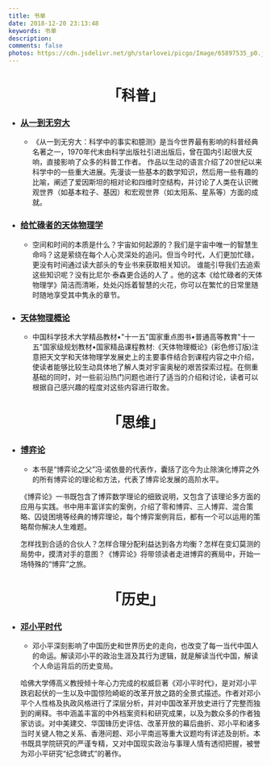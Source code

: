 ```yaml
---
title: 书单
date: 2018-12-20 23:13:48
keywords: 书单
description: 
comments: false
photos: https://cdn.jsdelivr.net/gh/starlovei/picgo/Image/65897535_p0.jpg
---
```

# <center> 「科普」 </center>

+ ### [从一到无穷大](https://book.douban.com/subject/1102715/)

    - 《从一到无穷大：科学中的事实和臆测》是当今世界最有影响的科普经典名著之一，1970年代末由科学出版社引进出版后，曾在国内引起很大反响，直接影响了众多的科普工作者。
    作品以生动的语言介绍了20世纪以来科学中的一些重大进展。先漫谈一些基本的数学知识，然后用一些有趣的比喻，阐述了爱因斯坦的相对论和四维时空结构，并讨论了人类在认识微观世界（如基本粒子、基因）和宏观世界（如太阳系、星系等）方面的成就。

+ ### [给忙碌者的天体物理学](https://book.douban.com/subject/30246268/)

    - 空间和时间的本质是什么？宇宙如何起源的？我们是宇宙中唯一的智慧生命吗？这是萦绕在每个人心灵深处的追问。但当今时代，人们更加忙碌，更没有时间通过读大部头的专业书来获取相关知识。
    谁能引导我们去追索这些知识呢？没有比尼尔·泰森更合适的人了 。他的这本《给忙碌者的天体物理学》简洁而清晰，处处闪烁着智慧的火花，你可以在繁忙的日常里随时随地享受其中隽永的章节。

+ ### [天体物理概论](https://book.douban.com/subject/3353501/)

    - 中国科学技术大学精品教材•"十一五"国家重点图书•普通高等教育"十一五"国家级规划教材•国家精品课程教材:《天体物理概论》(彩色修订版)注意把天文学和天体物理学发展史上的主要事件结合到课程内容之中介绍，使读者能够比较生动具体地了解人类对宇宙奥秘的艰苦探索过程。在侧重基础的同时，对一些前沿热门问题也进行了适当的介绍和讨论，读者可以根据自己感兴趣的程度对这些内容进行取舍。

# <center> 「思维」 </center>

+ ### [博弈论](https://book.douban.com/subject/35140889/)

    - 本书是“博弈论之父”冯·诺依曼的代表作，囊括了迄今为止除演化博弈之外的所有博弈论的理论和方法，代表了博弈论发展的高阶水平。

    《博弈论》一书既包含了博弈数学理论的细致说明，又包含了该理论多方面的应用与实践。书中用丰富详实的案例，介绍了零和博弈、三人博弈、混合策略、囚徒困境等经典的博弈理论，每个博弈案例背后，都有一个可以运用的策略帮你解决人生难题。

    怎样找到合适的合伙人？怎样合理分配利益达到各方均衡？怎样在变幻莫测的局势中，摸清对手的意图？《博弈论》将带领读者走进博弈的赛局中，开始一场特殊的“博弈”之旅。

# <center> 「历史」 </center>

+ ### [邓小平时代](https://book.douban.com/subject/20424526/)

    - 邓小平深刻影响了中国历史和世界历史的走向，也改变了每一当代中国人的命运。解读邓小平的政治生涯及其行为逻辑，就是解读当代中国，解读个人命运背后的历史变局。

    哈佛大学傅高义教授倾十年心力完成的权威巨著《邓小平时代》，是对邓小平跌宕起伏的一生以及中国惊险崎岖的改革开放之路的全景式描述。作者对邓小平个人性格及执政风格进行了深层分析，并对中国改革开放史进行了完整而独到的阐释。书中涵盖丰富的中外档案资料和研究成果，以及为数众多的作者独家访谈。对中美建交、华国锋历史评估、改革开放的幕后曲折、邓小平和诸多当时关键人物之关系、香港问题、邓小平南巡等重大议题均有详述及剖析。本书既具学院研究的严谨专精，又对中国现实政治与事理人情有透彻把握，被誉为邓小平研究“纪念碑式”的著作。